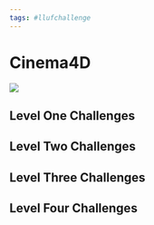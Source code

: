 ```yaml
---
tags: #llufchallenge
---
```


# Cinema4D
![](https://i.imgur.com/XHz3NBf.png)

## Level One Challenges 

## Level Two Challenges 

## Level Three Challenges 

## Level Four Challenges 